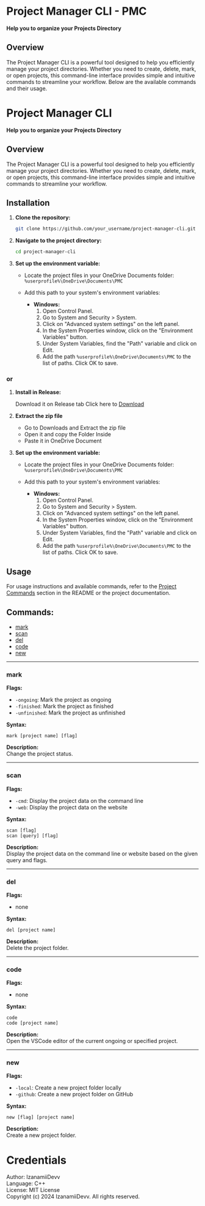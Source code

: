 # Project Manager CLI - PMC

**Help you to organize your Projects Directory**

## Overview

The Project Manager CLI is a powerful tool designed to help you efficiently manage your project directories. Whether you need to create, delete, mark, or open projects, this command-line interface provides simple and intuitive commands to streamline your workflow. Below are the available commands and their usage.


# Project Manager CLI

**Help you to organize your Projects Directory**

## Overview

The Project Manager CLI is a powerful tool designed to help you efficiently manage your project directories. Whether you need to create, delete, mark, or open projects, this command-line interface provides simple and intuitive commands to streamline your workflow.

## Installation

1. **Clone the repository:**
    ```bash
    git clone https://github.com/your_username/project-manager-cli.git
    ```

2. **Navigate to the project directory:**
    ```bash
    cd project-manager-cli
    ```

3. **Set up the environment variable:**

    - Locate the project files in your OneDrive Documents folder:  
      `%userprofile%\OneDrive\Documents\PMC`

    - Add this path to your system's environment variables:
      - **Windows:**
        1. Open Control Panel.
        2. Go to System and Security > System.
        3. Click on "Advanced system settings" on the left panel.
        4. In the System Properties window, click on the "Environment Variables" button.
        5. Under System Variables, find the "Path" variable and click on Edit.
        6. Add the path `%userprofile%\OneDrive\Documents\PMC` to the list of paths. Click OK to save.

### or

1. **Install in Release:**

    Download it on Release tab 
    Click here to [Download](https://youtube.com)

2. **Extract the zip file**

    - Go to Downloads and Extract the zip file
    - Open it and copy the Folder Inside
    - Paste it in OneDrive Document

3. **Set up the environment variable:**

    - Locate the project files in your OneDrive Documents folder:  
      `%userprofile%\OneDrive\Documents\PMC`

    - Add this path to your system's environment variables:
      - **Windows:**
        1. Open Control Panel.
        2. Go to System and Security > System.
        3. Click on "Advanced system settings" on the left panel.
        4. In the System Properties window, click on the "Environment Variables" button.
        5. Under System Variables, find the "Path" variable and click on Edit.
        6. Add the path `%userprofile%\OneDrive\Documents\PMC` to the list of paths. Click OK to save.


## Usage

For usage instructions and available commands, refer to the [Project Commands](#Commands:) section in the README or the project documentation.

## Commands:
- [mark](#mark)
- [scan](#scan)
- [del](#del)
- [code](#code)
- [new](#new)

---

### mark

**Flags:**  
- `-ongoing`: Mark the project as ongoing  
- `-finished`: Mark the project as finished  
- `-unfinished`: Mark the project as unfinished  

**Syntax:**  
```plaintext
mark [project name] [flag]
```

**Description:**  
Change the project status.

---

### scan

**Flags:**  
- `-cmd`: Display the project data on the command line  
- `-web`: Display the project data on the website  

**Syntax:**  
```plaintext
scan [flag]
scan [query] [flag]
```

**Description:**  
Display the project data on the command line or website based on the given query and flags.

---

### del

**Flags:**  
- none

**Syntax:**  
```plaintext
del [project name]
```

**Description:**  
Delete the project folder.

---

### code

**Flags:**  
- none

**Syntax:**  
```plaintext
code
code [project name]
```

**Description:**  
Open the VSCode editor of the current ongoing or specified project.

---

### new

**Flags:**  
- `-local`: Create a new project folder locally  
- `-github`: Create a new project folder on GitHub  

**Syntax:**  
```plaintext
new [flag] [project name]
```

**Description:**  
Create a new project folder.


# Credentials

Author: IzanamiiDevv </br>
Language: C++ </br>
License: MIT License </br>
Copyright (c) 2024 IzanamiiDevv. All rights reserved.